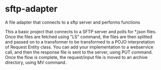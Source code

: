 # sftp-adapter
A file adapter that connects to a sftp server and performs functions

This a basic project that connects to a SFTP server and polls for *.json files. Once the files are fetched using "LS" command, the files are then splitted and passed on to a transformer to be transformed to a POJO interpretation of Request Entity class. You can add your implementation to a webservice call, and then the response file is sent to the server, using PUT command. Once the flow is complete, the request/input file is moved to an archive directory, using MV command. 
